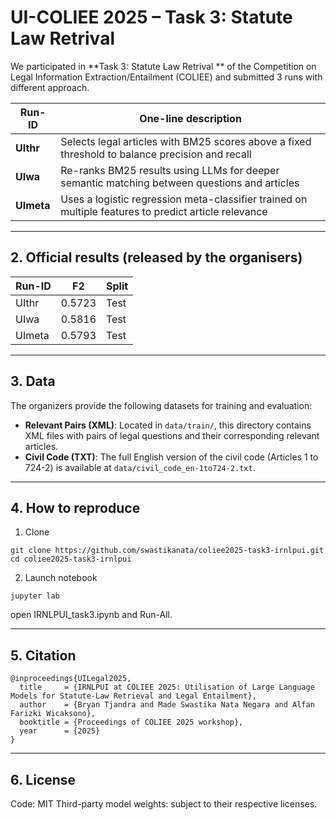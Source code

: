 # UI-COLIEE 2025 – Task 3: Statute Law Retrival  

We participated in **Task 3: Statute Law Retrival  ** of the Competition on Legal Information Extraction/Entailment (COLIEE) and submitted 3 runs with different approach.

| Run-ID        | One-line description                          |
| --------------| --------------------------------------------- |
| **UIthr**     | Selects legal articles with BM25 scores above a fixed threshold to balance precision and recall |
| **UIwa**      | Re-ranks BM25 results using LLMs for deeper semantic matching between questions and articles |
| **UImeta**    | Uses a logistic regression meta-classifier trained on multiple features to predict article relevance |

---

## 2. Official results (released by the organisers)

| Run-ID | F2      | Split  |
| -------| ------- | ------ |
| UIthr  | 0.5723  | Test   |
| UIwa   | 0.5816  | Test   |
| UImeta | 0.5793  | Test   |

---

## 3. Data

The organizers provide the following datasets for training and evaluation:

- **Relevant Pairs (XML)**: Located in `data/train/`, this directory contains XML files with pairs of legal questions and their corresponding relevant articles.
- **Civil Code (TXT)**: The full English version of the civil code (Articles 1 to 724-2) is available at `data/civil_code_en-1to724-2.txt`.

---


## 4. How to reproduce

1. Clone
```
git clone https://github.com/swastikanata/coliee2025-task3-irnlpui.git
cd coliee2025-task3-irnlpui
```

2. Launch notebook
```
jupyter lab
```

open IRNLPUI_task3.ipynb and Run-All. 

---

## 5. Citation
```
@inproceedings{UILegal2025,
  title     = {IRNLPUI at COLIEE 2025: Utilisation of Large Language Models for Statute-Law Retrieval and Legal Entailment},
  author    = {Bryan Tjandra and Made Swastika Nata Negara and Alfan Farizki Wicaksono},
  booktitle = {Proceedings of COLIEE 2025 workshop},
  year      = {2025}
}
```

---

## 6. License
Code: MIT
Third-party model weights: subject to their respective licenses.
